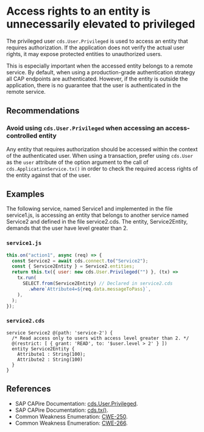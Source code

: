 # Access rights to an entity is unnecessarily elevated to privileged

The privileged user `cds.User.Privileged` is used to access an entity that requires authorization. If the application does not verify the actual user rights, it may expose protected entities to unauthorized users.

This is especially important when the accessed entity belongs to a remote service. By default, when using a production-grade authentication strategy all CAP endpoints are authenticated. However, if the entity is outside the application, there is no guarantee that the user is authenticated in the remote service.

## Recommendations

### Avoid using `cds.User.Privileged` when accessing an access-controlled entity

Any entity that requires authorization should be accessed within the context of the authenticated user. When using a transaction, prefer using `cds.User` as the `user` attribute of the option argument to the call of `cds.ApplicationService.tx()` in order to check the required access rights of the entity against that of the user.

## Examples

The following service, named Service1 and implemented in the file service1.js, is accessing an entity that belongs to another service named Service2 and defined in the file service2.cds. The entity, Service2Entity, demands that the user have level greater than 2.

### `service1.js`

``` javascript
this.on("action1", async (req) => {
  const Service2 = await cds.connect.to("Service2");
  const { Service2Entity } = Service2.entities;
  return this.tx({ user: new cds.User.Privileged("") }, (tx) =>
    tx.run(
      SELECT.from(Service2Entity) // Declared in service2.cds
        .where`Attribute4=${req.data.messageToPass}`,
    ),
  );
});
```

### `service2.cds`

``` cds
service Service2 @(path: 'service-2') {
  /* Read access only to users with access level greater than 2. */
  @(restrict: [ { grant: 'READ', to: '$user.level > 2' } ])
  entity Service2Entity {
    Attribute1 : String(100);
    Attribute2 : String(100)
  }
}
```

## References

- SAP CAPire Documentation: [cds.User.Privileged](https://cap.cloud.sap/docs/node.js/authentication#privileged-user).
- SAP CAPire Documentation: [cds.tx()](https://cap.cloud.sap/docs/node.js/cds-tx#srv-tx-ctx).
- Common Weakness Enumeration: [CWE-250](https://cwe.mitre.org/data/definitions/250.html).
- Common Weakness Enumeration: [CWE-266](https://cwe.mitre.org/data/definitions/266.html).
